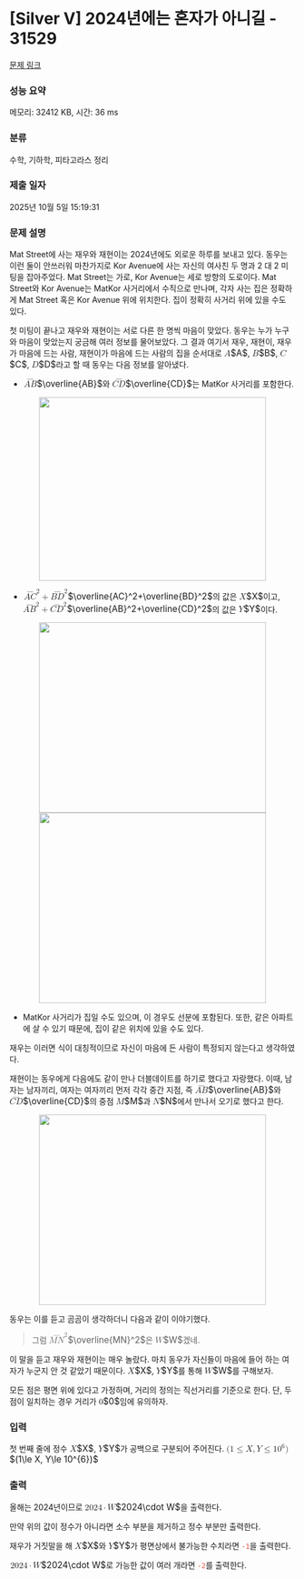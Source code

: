# [Silver V] 2024년에는 혼자가 아니길 - 31529 

[문제 링크](https://www.acmicpc.net/problem/31529) 

### 성능 요약

메모리: 32412 KB, 시간: 36 ms

### 분류

수학, 기하학, 피타고라스 정리

### 제출 일자

2025년 10월 5일 15:19:31

### 문제 설명

<p>Mat Street에 사는 재우와 재현이는 2024년에도 외로운 하루를 보내고 있다. 동우는 이런 둘이 안쓰러워 마찬가지로 Kor Avenue에 사는 자신의 여사친 두 명과 2 대 2 미팅을 잡아주었다. Mat Street는 가로, Kor Avenue는 세로 방향의 도로이다. Mat Street와 Kor Avenue는 MatKor 사거리에서 수직으로 만나며, 각자 사는 집은 정확하게 Mat Street 혹은 Kor Avenue 위에 위치한다. 집이 정확히 사거리 위에 있을 수도 있다.</p>

<p>첫 미팅이 끝나고 재우와 재현이는 서로 다른 한 명씩 마음이 맞았다. 동우는 누가 누구와 마음이 맞았는지 궁금해 여러 정보를 물어보았다. 그 결과 여기서 재우, 재현이, 재우가 마음에 드는 사람, 재현이가 마음에 드는 사람의 집을 순서대로 <mjx-container class="MathJax" jax="CHTML" style="font-size: 109%; position: relative;"><mjx-math class="MJX-TEX" aria-hidden="true"><mjx-mi class="mjx-i"><mjx-c class="mjx-c1D434 TEX-I"></mjx-c></mjx-mi></mjx-math><mjx-assistive-mml unselectable="on" display="inline"><math xmlns="http://www.w3.org/1998/Math/MathML"><mi>A</mi></math></mjx-assistive-mml><span aria-hidden="true" class="no-mathjax mjx-copytext">$A$</span></mjx-container>, <mjx-container class="MathJax" jax="CHTML" style="font-size: 109%; position: relative;"><mjx-math class="MJX-TEX" aria-hidden="true"><mjx-mi class="mjx-i"><mjx-c class="mjx-c1D435 TEX-I"></mjx-c></mjx-mi></mjx-math><mjx-assistive-mml unselectable="on" display="inline"><math xmlns="http://www.w3.org/1998/Math/MathML"><mi>B</mi></math></mjx-assistive-mml><span aria-hidden="true" class="no-mathjax mjx-copytext">$B$</span></mjx-container>, <mjx-container class="MathJax" jax="CHTML" style="font-size: 109%; position: relative;"><mjx-math class="MJX-TEX" aria-hidden="true"><mjx-mi class="mjx-i"><mjx-c class="mjx-c1D436 TEX-I"></mjx-c></mjx-mi></mjx-math><mjx-assistive-mml unselectable="on" display="inline"><math xmlns="http://www.w3.org/1998/Math/MathML"><mi>C</mi></math></mjx-assistive-mml><span aria-hidden="true" class="no-mathjax mjx-copytext">$C$</span></mjx-container>, <mjx-container class="MathJax" jax="CHTML" style="font-size: 109%; position: relative;"><mjx-math class="MJX-TEX" aria-hidden="true"><mjx-mi class="mjx-i"><mjx-c class="mjx-c1D437 TEX-I"></mjx-c></mjx-mi></mjx-math><mjx-assistive-mml unselectable="on" display="inline"><math xmlns="http://www.w3.org/1998/Math/MathML"><mi>D</mi></math></mjx-assistive-mml><span aria-hidden="true" class="no-mathjax mjx-copytext">$D$</span></mjx-container>라고 할 때 동우는 다음 정보를 알아냈다.</p>

<ul>
	<li><mjx-container class="MathJax" jax="CHTML" style="font-size: 109%; position: relative;"> <mjx-math class="MJX-TEX" aria-hidden="true"><mjx-mover><mjx-over style="padding-bottom: 0.18em; margin-bottom: -0.248em;"><mjx-mo class="mjx-n"><mjx-stretchy-h class="mjx-c2013" style="width: 1.509em;"><mjx-ext><mjx-c></mjx-c></mjx-ext></mjx-stretchy-h></mjx-mo></mjx-over><mjx-base><mjx-mrow><mjx-mi class="mjx-i"><mjx-c class="mjx-c1D434 TEX-I"></mjx-c></mjx-mi><mjx-mi class="mjx-i"><mjx-c class="mjx-c1D435 TEX-I"></mjx-c></mjx-mi></mjx-mrow></mjx-base></mjx-mover></mjx-math><mjx-assistive-mml unselectable="on" display="inline"><math xmlns="http://www.w3.org/1998/Math/MathML"><mover><mrow><mi>A</mi><mi>B</mi></mrow><mo accent="true">―</mo></mover></math></mjx-assistive-mml><span aria-hidden="true" class="no-mathjax mjx-copytext">$\overline{AB}$</span></mjx-container>와 <mjx-container class="MathJax" jax="CHTML" style="font-size: 109%; position: relative;"><mjx-math class="MJX-TEX" aria-hidden="true"><mjx-mover><mjx-over style="padding-bottom: 0.18em; margin-bottom: -0.248em;"><mjx-mo class="mjx-n"><mjx-stretchy-h class="mjx-c2013" style="width: 1.588em;"><mjx-ext><mjx-c></mjx-c></mjx-ext></mjx-stretchy-h></mjx-mo></mjx-over><mjx-base><mjx-mrow><mjx-mi class="mjx-i"><mjx-c class="mjx-c1D436 TEX-I"></mjx-c></mjx-mi><mjx-mi class="mjx-i"><mjx-c class="mjx-c1D437 TEX-I"></mjx-c></mjx-mi></mjx-mrow></mjx-base></mjx-mover></mjx-math><mjx-assistive-mml unselectable="on" display="inline"><math xmlns="http://www.w3.org/1998/Math/MathML"><mover><mrow><mi>C</mi><mi>D</mi></mrow><mo accent="true">―</mo></mover></math></mjx-assistive-mml><span aria-hidden="true" class="no-mathjax mjx-copytext">$\overline{CD}$</span></mjx-container>는 MatKor 사거리를 포함한다.</li>
</ul>

<p style="text-align: center;"><img alt="" src="https://upload.acmicpc.net/35978d5f-ad6e-4c8f-901a-4f93bcd684d2/-/preview/" style="height: 323px; width: 400px;"></p>

<ul>
	<li><mjx-container class="MathJax" jax="CHTML" style="font-size: 109%; position: relative;"> <mjx-math class="MJX-TEX" aria-hidden="true"><mjx-msup><mjx-mover><mjx-over style="padding-bottom: 0.18em; margin-bottom: -0.248em;"><mjx-mo class="mjx-n"><mjx-stretchy-h class="mjx-c2013" style="width: 1.51em;"><mjx-ext><mjx-c></mjx-c></mjx-ext></mjx-stretchy-h></mjx-mo></mjx-over><mjx-base><mjx-mrow><mjx-mi class="mjx-i"><mjx-c class="mjx-c1D434 TEX-I"></mjx-c></mjx-mi><mjx-mi class="mjx-i"><mjx-c class="mjx-c1D436 TEX-I"></mjx-c></mjx-mi></mjx-mrow></mjx-base></mjx-mover><mjx-script style="vertical-align: 0.76em;"><mjx-mn class="mjx-n" size="s"><mjx-c class="mjx-c32"></mjx-c></mjx-mn></mjx-script></mjx-msup><mjx-mo class="mjx-n" space="3"><mjx-c class="mjx-c2B"></mjx-c></mjx-mo><mjx-msup space="3"><mjx-mover><mjx-over style="padding-bottom: 0.18em; margin-bottom: -0.248em;"><mjx-mo class="mjx-n"><mjx-stretchy-h class="mjx-c2013" style="width: 1.587em;"><mjx-ext><mjx-c></mjx-c></mjx-ext></mjx-stretchy-h></mjx-mo></mjx-over><mjx-base><mjx-mrow><mjx-mi class="mjx-i"><mjx-c class="mjx-c1D435 TEX-I"></mjx-c></mjx-mi><mjx-mi class="mjx-i"><mjx-c class="mjx-c1D437 TEX-I"></mjx-c></mjx-mi></mjx-mrow></mjx-base></mjx-mover><mjx-script style="vertical-align: 0.727em;"><mjx-mn class="mjx-n" size="s"><mjx-c class="mjx-c32"></mjx-c></mjx-mn></mjx-script></mjx-msup></mjx-math><mjx-assistive-mml unselectable="on" display="inline"><math xmlns="http://www.w3.org/1998/Math/MathML"><msup><mover><mrow><mi>A</mi><mi>C</mi></mrow><mo accent="true">―</mo></mover><mn>2</mn></msup><mo>+</mo><msup><mover><mrow><mi>B</mi><mi>D</mi></mrow><mo accent="true">―</mo></mover><mn>2</mn></msup></math></mjx-assistive-mml><span aria-hidden="true" class="no-mathjax mjx-copytext">$\overline{AC}^2+\overline{BD}^2$</span></mjx-container>의 값은 <mjx-container class="MathJax" jax="CHTML" style="font-size: 109%; position: relative;"><mjx-math class="MJX-TEX" aria-hidden="true"><mjx-mi class="mjx-i"><mjx-c class="mjx-c1D44B TEX-I"></mjx-c></mjx-mi></mjx-math><mjx-assistive-mml unselectable="on" display="inline"><math xmlns="http://www.w3.org/1998/Math/MathML"><mi>X</mi></math></mjx-assistive-mml><span aria-hidden="true" class="no-mathjax mjx-copytext">$X$</span></mjx-container>이고, <mjx-container class="MathJax" jax="CHTML" style="font-size: 109%; position: relative;"><mjx-math class="MJX-TEX" aria-hidden="true"><mjx-msup><mjx-mover><mjx-over style="padding-bottom: 0.18em; margin-bottom: -0.248em;"><mjx-mo class="mjx-n"><mjx-stretchy-h class="mjx-c2013" style="width: 1.509em;"><mjx-ext><mjx-c></mjx-c></mjx-ext></mjx-stretchy-h></mjx-mo></mjx-over><mjx-base><mjx-mrow><mjx-mi class="mjx-i"><mjx-c class="mjx-c1D434 TEX-I"></mjx-c></mjx-mi><mjx-mi class="mjx-i"><mjx-c class="mjx-c1D435 TEX-I"></mjx-c></mjx-mi></mjx-mrow></mjx-base></mjx-mover><mjx-script style="vertical-align: 0.76em;"><mjx-mn class="mjx-n" size="s"><mjx-c class="mjx-c32"></mjx-c></mjx-mn></mjx-script></mjx-msup><mjx-mo class="mjx-n" space="3"><mjx-c class="mjx-c2B"></mjx-c></mjx-mo><mjx-msup space="3"><mjx-mover><mjx-over style="padding-bottom: 0.18em; margin-bottom: -0.248em;"><mjx-mo class="mjx-n"><mjx-stretchy-h class="mjx-c2013" style="width: 1.588em;"><mjx-ext><mjx-c></mjx-c></mjx-ext></mjx-stretchy-h></mjx-mo></mjx-over><mjx-base><mjx-mrow><mjx-mi class="mjx-i"><mjx-c class="mjx-c1D436 TEX-I"></mjx-c></mjx-mi><mjx-mi class="mjx-i"><mjx-c class="mjx-c1D437 TEX-I"></mjx-c></mjx-mi></mjx-mrow></mjx-base></mjx-mover><mjx-script style="vertical-align: 0.749em;"><mjx-mn class="mjx-n" size="s"><mjx-c class="mjx-c32"></mjx-c></mjx-mn></mjx-script></mjx-msup></mjx-math><mjx-assistive-mml unselectable="on" display="inline"><math xmlns="http://www.w3.org/1998/Math/MathML"><msup><mover><mrow><mi>A</mi><mi>B</mi></mrow><mo accent="true">―</mo></mover><mn>2</mn></msup><mo>+</mo><msup><mover><mrow><mi>C</mi><mi>D</mi></mrow><mo accent="true">―</mo></mover><mn>2</mn></msup></math></mjx-assistive-mml><span aria-hidden="true" class="no-mathjax mjx-copytext">$\overline{AB}^2+\overline{CD}^2$</span></mjx-container>의 값은 <mjx-container class="MathJax" jax="CHTML" style="font-size: 109%; position: relative;"><mjx-math class="MJX-TEX" aria-hidden="true"><mjx-mi class="mjx-i"><mjx-c class="mjx-c1D44C TEX-I"></mjx-c></mjx-mi></mjx-math><mjx-assistive-mml unselectable="on" display="inline"><math xmlns="http://www.w3.org/1998/Math/MathML"><mi>Y</mi></math></mjx-assistive-mml><span aria-hidden="true" class="no-mathjax mjx-copytext">$Y$</span></mjx-container>이다.</li>
</ul>

<p style="text-align: center;"><img alt="" src="https://upload.acmicpc.net/ba17f808-5f1d-4ee2-9541-d956485b6f36/-/preview/" style="height: 335px; width: 400px;"> <img alt="" src="https://upload.acmicpc.net/dfedd01f-df43-49c1-9bd9-c7a1fd8e6b42/-/preview/" style="height: 335px; width: 400px;"></p>

<ul>
	<li>MatKor 사거리가 집일 수도 있으며, 이 경우도 선분에 포함된다. 또한, 같은 아파트에 살 수 있기 때문에, 집이 같은 위치에 있을 수도 있다.</li>
</ul>

<p>재우는 이러면 식이 대칭적이므로 자신이 마음에 든 사람이 특정되지 않는다고 생각하였다.</p>

<p>재현이는 동우에게 다음에도 같이 만나 더블데이트를 하기로 했다고 자랑했다. 이때, 남자는 남자끼리, 여자는 여자끼리 먼저 각각 중간 지점, 즉 <mjx-container class="MathJax" jax="CHTML" style="font-size: 109%; position: relative;"><mjx-math class="MJX-TEX" aria-hidden="true"><mjx-mover><mjx-over style="padding-bottom: 0.18em; margin-bottom: -0.248em;"><mjx-mo class="mjx-n"><mjx-stretchy-h class="mjx-c2013" style="width: 1.509em;"><mjx-ext><mjx-c></mjx-c></mjx-ext></mjx-stretchy-h></mjx-mo></mjx-over><mjx-base><mjx-mrow><mjx-mi class="mjx-i"><mjx-c class="mjx-c1D434 TEX-I"></mjx-c></mjx-mi><mjx-mi class="mjx-i"><mjx-c class="mjx-c1D435 TEX-I"></mjx-c></mjx-mi></mjx-mrow></mjx-base></mjx-mover></mjx-math><mjx-assistive-mml unselectable="on" display="inline"><math xmlns="http://www.w3.org/1998/Math/MathML"><mover><mrow><mi>A</mi><mi>B</mi></mrow><mo accent="true">―</mo></mover></math></mjx-assistive-mml><span aria-hidden="true" class="no-mathjax mjx-copytext">$\overline{AB}$</span></mjx-container>와 <mjx-container class="MathJax" jax="CHTML" style="font-size: 109%; position: relative;"><mjx-math class="MJX-TEX" aria-hidden="true"><mjx-mover><mjx-over style="padding-bottom: 0.18em; margin-bottom: -0.248em;"><mjx-mo class="mjx-n"><mjx-stretchy-h class="mjx-c2013" style="width: 1.588em;"><mjx-ext><mjx-c></mjx-c></mjx-ext></mjx-stretchy-h></mjx-mo></mjx-over><mjx-base><mjx-mrow><mjx-mi class="mjx-i"><mjx-c class="mjx-c1D436 TEX-I"></mjx-c></mjx-mi><mjx-mi class="mjx-i"><mjx-c class="mjx-c1D437 TEX-I"></mjx-c></mjx-mi></mjx-mrow></mjx-base></mjx-mover></mjx-math><mjx-assistive-mml unselectable="on" display="inline"><math xmlns="http://www.w3.org/1998/Math/MathML"><mover><mrow><mi>C</mi><mi>D</mi></mrow><mo accent="true">―</mo></mover></math></mjx-assistive-mml><span aria-hidden="true" class="no-mathjax mjx-copytext">$\overline{CD}$</span></mjx-container>의 중점 <mjx-container class="MathJax" jax="CHTML" style="font-size: 109%; position: relative;"><mjx-math class="MJX-TEX" aria-hidden="true"><mjx-mi class="mjx-i"><mjx-c class="mjx-c1D440 TEX-I"></mjx-c></mjx-mi></mjx-math><mjx-assistive-mml unselectable="on" display="inline"><math xmlns="http://www.w3.org/1998/Math/MathML"><mi>M</mi></math></mjx-assistive-mml><span aria-hidden="true" class="no-mathjax mjx-copytext">$M$</span></mjx-container>과 <mjx-container class="MathJax" jax="CHTML" style="font-size: 109%; position: relative;"><mjx-math class="MJX-TEX" aria-hidden="true"><mjx-mi class="mjx-i"><mjx-c class="mjx-c1D441 TEX-I"></mjx-c></mjx-mi></mjx-math><mjx-assistive-mml unselectable="on" display="inline"><math xmlns="http://www.w3.org/1998/Math/MathML"><mi>N</mi></math></mjx-assistive-mml><span aria-hidden="true" class="no-mathjax mjx-copytext">$N$</span></mjx-container>에서 만나서 오기로 했다고 한다.</p>

<p style="text-align: center;"><img alt="" src="https://upload.acmicpc.net/77aba665-7ea4-44b3-bd1b-def2f36ae49a/-/preview/" style="height: 335px; width: 400px;"></p>

<p>동우는 이를 듣고 곰곰이 생각하더니 다음과 같이 이야기했다.</p>

<blockquote>
<p>그럼 <mjx-container class="MathJax" jax="CHTML" style="font-size: 109%; position: relative;"><mjx-math class="MJX-TEX" aria-hidden="true"><mjx-msup><mjx-mover><mjx-over style="padding-bottom: 0.18em; margin-bottom: -0.248em;"><mjx-mo class="mjx-n"><mjx-stretchy-h class="mjx-c2013" style="width: 1.939em;"><mjx-ext><mjx-c></mjx-c></mjx-ext></mjx-stretchy-h></mjx-mo></mjx-over><mjx-base><mjx-mrow><mjx-mi class="mjx-i"><mjx-c class="mjx-c1D440 TEX-I"></mjx-c></mjx-mi><mjx-mi class="mjx-i"><mjx-c class="mjx-c1D441 TEX-I"></mjx-c></mjx-mi></mjx-mrow></mjx-base></mjx-mover><mjx-script style="vertical-align: 0.727em;"><mjx-mn class="mjx-n" size="s"><mjx-c class="mjx-c32"></mjx-c></mjx-mn></mjx-script></mjx-msup></mjx-math><mjx-assistive-mml unselectable="on" display="inline"><math xmlns="http://www.w3.org/1998/Math/MathML"><msup><mover><mrow><mi>M</mi><mi>N</mi></mrow><mo accent="true">―</mo></mover><mn>2</mn></msup></math></mjx-assistive-mml><span aria-hidden="true" class="no-mathjax mjx-copytext">$\overline{MN}^2$</span></mjx-container>은 <mjx-container class="MathJax" jax="CHTML" style="font-size: 109%; position: relative;"><mjx-math class="MJX-TEX" aria-hidden="true"><mjx-mi class="mjx-i"><mjx-c class="mjx-c1D44A TEX-I"></mjx-c></mjx-mi></mjx-math><mjx-assistive-mml unselectable="on" display="inline"><math xmlns="http://www.w3.org/1998/Math/MathML"><mi>W</mi></math></mjx-assistive-mml><span aria-hidden="true" class="no-mathjax mjx-copytext">$W$</span></mjx-container>겠네.</p>
</blockquote>

<p>이 말을 듣고 재우와 재현이는 매우 놀랐다. 마치 동우가 자신들이 마음에 들어 하는 여자가 누군지 안 것 같았기 때문이다. <mjx-container class="MathJax" jax="CHTML" style="font-size: 109%; position: relative;"><mjx-math class="MJX-TEX" aria-hidden="true"><mjx-mi class="mjx-i"><mjx-c class="mjx-c1D44B TEX-I"></mjx-c></mjx-mi></mjx-math><mjx-assistive-mml unselectable="on" display="inline"><math xmlns="http://www.w3.org/1998/Math/MathML"><mi>X</mi></math></mjx-assistive-mml><span aria-hidden="true" class="no-mathjax mjx-copytext">$X$</span></mjx-container>, <mjx-container class="MathJax" jax="CHTML" style="font-size: 109%; position: relative;"><mjx-math class="MJX-TEX" aria-hidden="true"><mjx-mi class="mjx-i"><mjx-c class="mjx-c1D44C TEX-I"></mjx-c></mjx-mi></mjx-math><mjx-assistive-mml unselectable="on" display="inline"><math xmlns="http://www.w3.org/1998/Math/MathML"><mi>Y</mi></math></mjx-assistive-mml><span aria-hidden="true" class="no-mathjax mjx-copytext">$Y$</span></mjx-container>를 통해 <mjx-container class="MathJax" jax="CHTML" style="font-size: 109%; position: relative;"><mjx-math class="MJX-TEX" aria-hidden="true"><mjx-mi class="mjx-i"><mjx-c class="mjx-c1D44A TEX-I"></mjx-c></mjx-mi></mjx-math><mjx-assistive-mml unselectable="on" display="inline"><math xmlns="http://www.w3.org/1998/Math/MathML"><mi>W</mi></math></mjx-assistive-mml><span aria-hidden="true" class="no-mathjax mjx-copytext">$W$</span></mjx-container>를 구해보자.</p>

<p>모든 점은 평면 위에 있다고 가정하며, 거리의 정의는 직선거리를 기준으로 한다. 단, 두 점이 일치하는 경우 거리가 <mjx-container class="MathJax" jax="CHTML" style="font-size: 109%; position: relative;"><mjx-math class="MJX-TEX" aria-hidden="true"><mjx-mn class="mjx-n"><mjx-c class="mjx-c30"></mjx-c></mjx-mn></mjx-math><mjx-assistive-mml unselectable="on" display="inline"><math xmlns="http://www.w3.org/1998/Math/MathML"><mn>0</mn></math></mjx-assistive-mml><span aria-hidden="true" class="no-mathjax mjx-copytext">$0$</span></mjx-container>임에 유의하자.</p>

### 입력 

 <p>첫 번째 줄에 정수 <mjx-container class="MathJax" jax="CHTML" style="font-size: 109%; position: relative;"><mjx-math class="MJX-TEX" aria-hidden="true"><mjx-mi class="mjx-i"><mjx-c class="mjx-c1D44B TEX-I"></mjx-c></mjx-mi></mjx-math><mjx-assistive-mml unselectable="on" display="inline"><math xmlns="http://www.w3.org/1998/Math/MathML"><mi>X</mi></math></mjx-assistive-mml><span aria-hidden="true" class="no-mathjax mjx-copytext">$X$</span></mjx-container>, <mjx-container class="MathJax" jax="CHTML" style="font-size: 109%; position: relative;"><mjx-math class="MJX-TEX" aria-hidden="true"><mjx-mi class="mjx-i"><mjx-c class="mjx-c1D44C TEX-I"></mjx-c></mjx-mi></mjx-math><mjx-assistive-mml unselectable="on" display="inline"><math xmlns="http://www.w3.org/1998/Math/MathML"><mi>Y</mi></math></mjx-assistive-mml><span aria-hidden="true" class="no-mathjax mjx-copytext">$Y$</span></mjx-container>가 공백으로 구분되어 주어진다. <mjx-container class="MathJax" jax="CHTML" style="font-size: 109%; position: relative;"><mjx-math class="MJX-TEX" aria-hidden="true"><mjx-mo class="mjx-n"><mjx-c class="mjx-c28"></mjx-c></mjx-mo><mjx-mn class="mjx-n"><mjx-c class="mjx-c31"></mjx-c></mjx-mn><mjx-mo class="mjx-n" space="4"><mjx-c class="mjx-c2264"></mjx-c></mjx-mo><mjx-mi class="mjx-i" space="4"><mjx-c class="mjx-c1D44B TEX-I"></mjx-c></mjx-mi><mjx-mo class="mjx-n"><mjx-c class="mjx-c2C"></mjx-c></mjx-mo><mjx-mi class="mjx-i" space="2"><mjx-c class="mjx-c1D44C TEX-I"></mjx-c></mjx-mi><mjx-mo class="mjx-n" space="4"><mjx-c class="mjx-c2264"></mjx-c></mjx-mo><mjx-msup space="4"><mjx-mn class="mjx-n"><mjx-c class="mjx-c31"></mjx-c><mjx-c class="mjx-c30"></mjx-c></mjx-mn><mjx-script style="vertical-align: 0.393em;"><mjx-texatom size="s" texclass="ORD"><mjx-mn class="mjx-n"><mjx-c class="mjx-c36"></mjx-c></mjx-mn></mjx-texatom></mjx-script></mjx-msup><mjx-mo class="mjx-n"><mjx-c class="mjx-c29"></mjx-c></mjx-mo></mjx-math><mjx-assistive-mml unselectable="on" display="inline"><math xmlns="http://www.w3.org/1998/Math/MathML"><mo stretchy="false">(</mo><mn>1</mn><mo>≤</mo><mi>X</mi><mo>,</mo><mi>Y</mi><mo>≤</mo><msup><mn>10</mn><mrow data-mjx-texclass="ORD"><mn>6</mn></mrow></msup><mo stretchy="false">)</mo></math></mjx-assistive-mml><span aria-hidden="true" class="no-mathjax mjx-copytext">$(1\le X, Y\le 10^{6})$</span> </mjx-container></p>

### 출력 

 <p>올해는 2024년이므로 <mjx-container class="MathJax" jax="CHTML" style="font-size: 109%; position: relative;"><mjx-math class="MJX-TEX" aria-hidden="true"><mjx-mn class="mjx-n"><mjx-c class="mjx-c32"></mjx-c><mjx-c class="mjx-c30"></mjx-c><mjx-c class="mjx-c32"></mjx-c><mjx-c class="mjx-c34"></mjx-c></mjx-mn><mjx-mo class="mjx-n" space="3"><mjx-c class="mjx-c22C5"></mjx-c></mjx-mo><mjx-mi class="mjx-i" space="3"><mjx-c class="mjx-c1D44A TEX-I"></mjx-c></mjx-mi></mjx-math><mjx-assistive-mml unselectable="on" display="inline"><math xmlns="http://www.w3.org/1998/Math/MathML"><mn>2024</mn><mo>⋅</mo><mi>W</mi></math></mjx-assistive-mml><span aria-hidden="true" class="no-mathjax mjx-copytext">$2024\cdot W$</span></mjx-container>을 출력한다.</p>

<p>만약 위의 값이 정수가 아니라면 소수 부분을 제거하고 정수 부분만 출력한다.</p>

<p>재우가 거짓말을 해 <mjx-container class="MathJax" jax="CHTML" style="font-size: 109%; position: relative;"><mjx-math class="MJX-TEX" aria-hidden="true"><mjx-mi class="mjx-i"><mjx-c class="mjx-c1D44B TEX-I"></mjx-c></mjx-mi></mjx-math><mjx-assistive-mml unselectable="on" display="inline"><math xmlns="http://www.w3.org/1998/Math/MathML"><mi>X</mi></math></mjx-assistive-mml><span aria-hidden="true" class="no-mathjax mjx-copytext">$X$</span></mjx-container>와 <mjx-container class="MathJax" jax="CHTML" style="font-size: 109%; position: relative;"><mjx-math class="MJX-TEX" aria-hidden="true"><mjx-mi class="mjx-i"><mjx-c class="mjx-c1D44C TEX-I"></mjx-c></mjx-mi></mjx-math><mjx-assistive-mml unselectable="on" display="inline"><math xmlns="http://www.w3.org/1998/Math/MathML"><mi>Y</mi></math></mjx-assistive-mml><span aria-hidden="true" class="no-mathjax mjx-copytext">$Y$</span></mjx-container>가 평면상에서 불가능한 수치라면 <span style="color:#e74c3c;"><code>-1</code></span>을 출력한다.</p>

<p><mjx-container class="MathJax" jax="CHTML" style="font-size: 109%; position: relative;"> <mjx-math class="MJX-TEX" aria-hidden="true"><mjx-mn class="mjx-n"><mjx-c class="mjx-c32"></mjx-c><mjx-c class="mjx-c30"></mjx-c><mjx-c class="mjx-c32"></mjx-c><mjx-c class="mjx-c34"></mjx-c></mjx-mn><mjx-mo class="mjx-n" space="3"><mjx-c class="mjx-c22C5"></mjx-c></mjx-mo><mjx-mi class="mjx-i" space="3"><mjx-c class="mjx-c1D44A TEX-I"></mjx-c></mjx-mi></mjx-math><mjx-assistive-mml unselectable="on" display="inline"><math xmlns="http://www.w3.org/1998/Math/MathML"><mn>2024</mn><mo>⋅</mo><mi>W</mi></math></mjx-assistive-mml><span aria-hidden="true" class="no-mathjax mjx-copytext">$2024\cdot W$</span></mjx-container>로 가능한 값이 여러 개라면 <span style="color:#e74c3c;"><code>-2</code></span>를 출력한다.</p>

